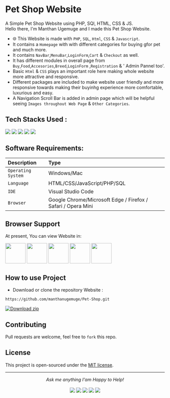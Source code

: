 # Pet Shop Website

A Simple Pet Shop Website using PHP, SQl, HTML, CSS & JS. </br>
Hello there, I'm Manthan Ugemuge and I made this Pet Shop Website.

- 🌐 This Website is made with `PHP`, `SQL`, `Html`, `CSS` & `Javascript`. 
- It contains a `Homepage` with with different categories for buying gfor pet and much more.
- It contains `NavBar`,`MenuBar`,`LoginForm`,`Cart` & `Checkout` as well.
- It has different modules in overall page from `Buy`,`Food`,`Accesories`,`Breed`,`LoginForm` ,`Registration` & ' Admin Pannel too'.
- Basic `Html` & `CSS` plays an important role here  making whole website more attractive and responsive.
- Different packages are included to make website user friendly and more responsive towards making their buyinhg experience more comfortable, luxurious and easy.
-  A Navigation Scroll Bar is added in admin page which will be helpful seeing `Images throughout Web Page` & `Other Categories`. 

## Tech Stacks Used :
<a target="_blank" href="https://www.w3schools.com/html/default.asp"><img src="https://img.shields.io/badge/html5%20-%23E34F26.svg?&style=for-the-badge&logo=html5&logoColor=white"></img></a>
<a target="_blank" href="https://www.w3schools.com/css/default.asp"><img src="https://img.shields.io/badge/css3%20-%231572B6.svg?&style=for-the-badge&logo=css3&logoColor=white"></img></a>
<a target="_blank" href="https://www.w3schools.com/js/default.asp"><img src="https://img.shields.io/badge/javascript%20-%23323330.svg?&style=for-the-badge&logo=javascript&logoColor=%23F7DF1E"></img></a>
<a target="_blank" href="https://www.w3schools.com/php/default.asp"><img src="https://img.shields.io/badge/PHP-777BB4?style=for-the-badge&logo=php&logoColor=white"></img></a>
<a target="_blank" href="https://www.w3schools.com/sql/default.asp"><img src="https://img.shields.io/badge/MySQL-00000F?style=for-the-badge&logo=mysql&logoColor=white"></img></a>

## Software Requirements:

| Description     | Type                      |
| :--------| :--------------------- |
| `Operating System` | Windows/Mac |
| `Language` | HTML/CSS/JavaScript/PHP/SQL |
| `IDE` | Visual Studio Code  |
| `Browser` | Google Chrome/Microsoft Edge / Firefox / Safari / Opera Mini |

## Browser Support

At present, You can view Website in:

<img src="https://github.com/creativetimofficial/public-assets/blob/master/logos/chrome-logo.png?raw=true" width="64" height="64"> <img src="https://raw.githubusercontent.com/creativetimofficial/public-assets/master/logos/firefox-logo.png" width="64" height="64"> <img src="https://raw.githubusercontent.com/creativetimofficial/public-assets/master/logos/edge-logo.png" width="64" height="64"> <img src="https://raw.githubusercontent.com/creativetimofficial/public-assets/master/logos/safari-logo.png" width="64" height="64"> <img src="https://raw.githubusercontent.com/creativetimofficial/public-assets/master/logos/opera-logo.png" width="64" height="64">
<br />

## How to use Project

- Download or clone the repository Website : 

```
https://github.com/manthanugemuge/Pet-Shop.git

```

[![Download zip](https://custom-icon-badges.herokuapp.com/badge/-Download-navy?style=for-the-badge&logo=download&logoColor=white "Download zip")](https://github.com/manthanugemuge/Pet-Shop/archive/refs/heads/main.zip)

## Contributing
Pull requests are welcome, feel free to ```fork``` this repo.

## License
This project is open-sourced under the [MIT license]().

<hr>
<p align="center">
  <i>Ask me anything I'am Happy to Help! </i>
<br />
<br />
<a target="_blank" href="https://www.linkedin.com/in/manthanugemuge/"><img src="https://img.shields.io/badge/-LinkedIn-0077B5?style=for-the-badge&logo=Linkedin&logoColor=white"></img></a>
<a target="_blank" href="mailto:manthan.ugemuge2@gmail.com"><img src="https://img.shields.io/badge/-Gmail-D14836?style=for-the-badge&logo=Gmail&logoColor=white"></img></a>
<a target="_blank" href="https://www.instagram.com/manthanugemuge/"><img src="https://img.shields.io/badge/Instagram-E4405F?style=for-the-badge&logo=instagram&logoColor=white"></img></a>
<a target="_blank" href="https://twitter.com/ManthanUgemuge"><img src="https://img.shields.io/badge/-Twitter-1DA1F2?style=for-the-badge&logo=Twitter&logoColor=white"></img></a>
<a target="_blank" href="https://github.com/ManthanUgemuge"><img src="https://img.shields.io/badge/GitHub-100000?style=for-the-badge&logo=github&logoColor=white"></img></a>

<br>
</p>
